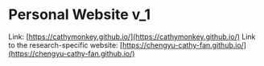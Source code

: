 # Personal Website v_1
Link: [https://cathymonkey.github.io/](https://cathymonkey.github.io/)
Link to the research-specific website: [https://chengyu-cathy-fan.github.io/](https://chengyu-cathy-fan.github.io/)
